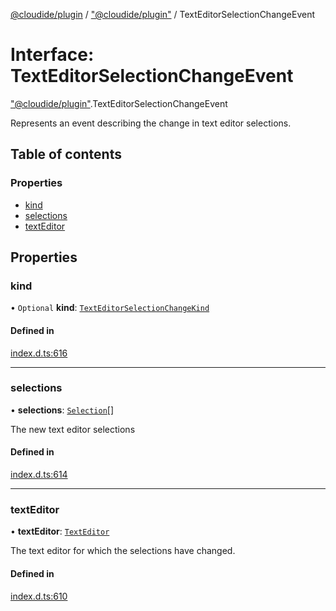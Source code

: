 [@cloudide/plugin](../README.md) / ["@cloudide/plugin"](../modules/_cloudide_plugin_.md) / TextEditorSelectionChangeEvent

# Interface: TextEditorSelectionChangeEvent

["@cloudide/plugin"](../modules/_cloudide_plugin_.md).TextEditorSelectionChangeEvent

Represents an event describing the change in text editor selections.

## Table of contents

### Properties

- [kind](cloudide_plugin_.TextEditorSelectionChangeEvent.md#kind)
- [selections](cloudide_plugin_.TextEditorSelectionChangeEvent.md#selections)
- [textEditor](cloudide_plugin_.TextEditorSelectionChangeEvent.md#texteditor)

## Properties

### kind

• `Optional` **kind**: [`TextEditorSelectionChangeKind`](../enums/cloudide_plugin_.TextEditorSelectionChangeKind.md)

#### Defined in

[index.d.ts:616](https://github.com/shuyaqian/cloudide-plugin-api/blob/26b31b9/index.d.ts#L616)

___

### selections

• **selections**: [`Selection`](../classes/cloudide_plugin_.Selection.md)[]

The new text editor selections

#### Defined in

[index.d.ts:614](https://github.com/shuyaqian/cloudide-plugin-api/blob/26b31b9/index.d.ts#L614)

___

### textEditor

• **textEditor**: [`TextEditor`](cloudide_plugin_.TextEditor.md)

The text editor for which the selections have changed.

#### Defined in

[index.d.ts:610](https://github.com/shuyaqian/cloudide-plugin-api/blob/26b31b9/index.d.ts#L610)

